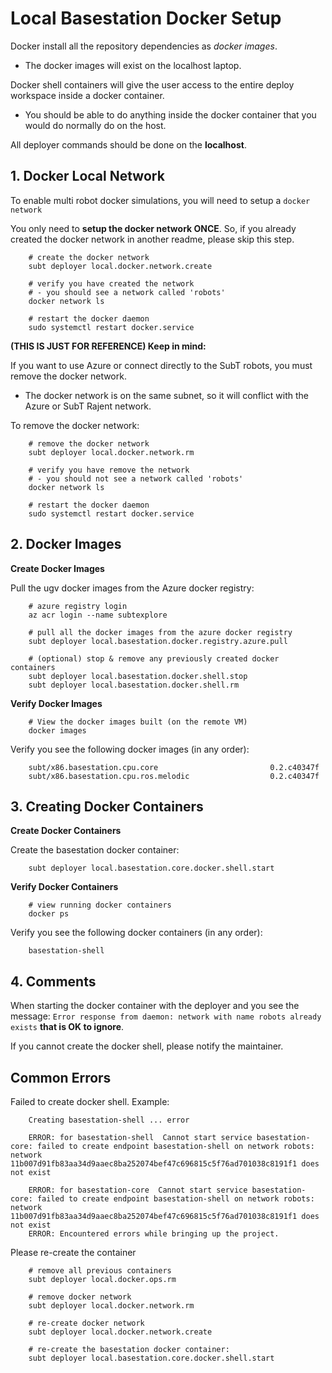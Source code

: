 # Local Basestation Docker Setup

Docker install all the repository dependencies as *docker images*.

- The docker images will exist on the localhost laptop.

Docker shell containers will give the user access to the entire deploy workspace inside a docker container.

- You should be able to do anything inside the docker container that you would do normally do on the host.

All deployer commands should be done on the **localhost**.

## 1. Docker Local Network

To enable multi robot docker simulations, you will need to setup a `docker network`

You only need to **setup the docker network ONCE**. So, if you already created the docker network in another readme, please skip this step.

        # create the docker network
        subt deployer local.docker.network.create

        # verify you have created the network
        # - you should see a network called 'robots'
        docker network ls

        # restart the docker daemon
        sudo systemctl restart docker.service

**(THIS IS JUST FOR REFERENCE) Keep in mind:**

If you want to use Azure or connect directly to the SubT robots, you must remove the docker network.

- The docker network is on the same subnet, so it will conflict with the Azure or SubT Rajent network.

To remove the docker network:

        # remove the docker network
        subt deployer local.docker.network.rm

        # verify you have remove the network
        # - you should not see a network called 'robots'
        docker network ls

        # restart the docker daemon
        sudo systemctl restart docker.service

## 2. Docker Images

**Create Docker Images**

Pull the ugv docker images from the Azure docker registry:

        # azure registry login
        az acr login --name subtexplore

        # pull all the docker images from the azure docker registry
        subt deployer local.basestation.docker.registry.azure.pull

        # (optional) stop & remove any previously created docker containers
        subt deployer local.basestation.docker.shell.stop
        subt deployer local.basestation.docker.shell.rm

**Verify Docker Images**

        # View the docker images built (on the remote VM)
        docker images

Verify you see the following docker images (in any order):

        subt/x86.basestation.cpu.core                         0.2.c40347f
        subt/x86.basestation.cpu.ros.melodic                  0.2.c40347f

## 3. Creating Docker Containers

**Create Docker Containers**

Create the basestation docker container:

        subt deployer local.basestation.core.docker.shell.start

**Verify Docker Containers**

        # view running docker containers
        docker ps

Verify you see the following docker containers (in any order):

        basestation-shell

## 4. Comments

When starting the docker container with the deployer and you see the message: `Error response from daemon: network with name robots already exists` **that is OK to ignore**.

If you cannot create the docker shell, please notify the maintainer.

## Common Errors

Failed to create docker shell. Example:

        Creating basestation-shell ... error

        ERROR: for basestation-shell  Cannot start service basestation-core: failed to create endpoint basestation-shell on network robots: network 11b007d91fb83aa34d9aaec8ba252074bef47c696815c5f76ad701038c8191f1 does not exist

        ERROR: for basestation-core  Cannot start service basestation-core: failed to create endpoint basestation-shell on network robots: network 11b007d91fb83aa34d9aaec8ba252074bef47c696815c5f76ad701038c8191f1 does not exist
        ERROR: Encountered errors while bringing up the project.

Please re-create the container

        # remove all previous containers
        subt deployer local.docker.ops.rm

        # remove docker network
        subt deployer local.docker.network.rm

        # re-create docker network
        subt deployer local.docker.network.create

        # re-create the basestation docker container:
        subt deployer local.basestation.core.docker.shell.start
